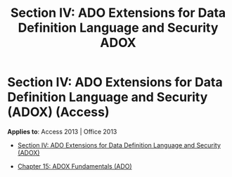 ﻿---
title: 'Section IV: ADO Extensions for Data Definition Language and Security ADOX'
TOCTitle: 'Section IV: ADO extensions for data definition language and security (ADOX)'
ms:assetid: bce65d14-d9f9-4d1a-b3df-c11cc8054886
ms:mtpsurl: https://msdn.microsoft.com/library/JJ249907(v=office.15)
ms:contentKeyID: 48547421
ms.date: 09/18/2015
mtps_version: v=office.15
---

# Section IV: ADO Extensions for Data Definition Language and Security (ADOX) (Access)


**Applies to**: Access 2013 | Office 2013



  - [Section IV: ADO Extensions for Data Definition Language and Security (ADOX)](section-iv-ado-extensions-for-data-definition-language-and-security-adox.md)

  - [Chapter 15: ADOX Fundamentals (ADO)](chapter-15-adox-fundamentals-ado.md)

